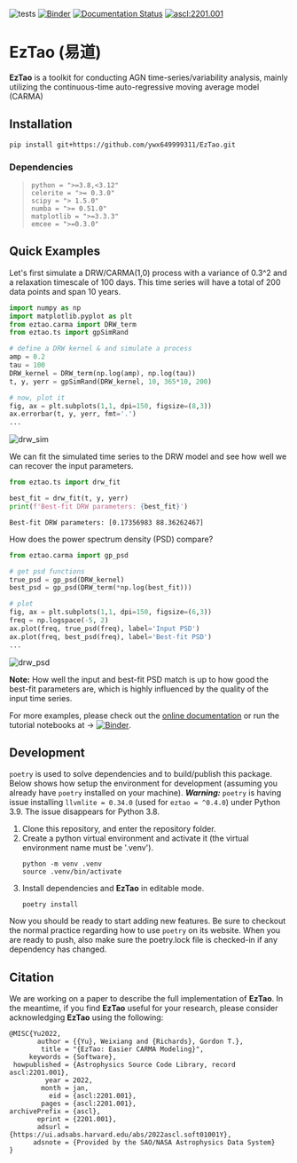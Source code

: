 ![tests](https://github.com/ywx649999311/EzTao/workflows/tests/badge.svg)
[![Binder](https://mybinder.org/badge_logo.svg)](https://mybinder.org/v2/gh/ywx649999311/EzTao/v0.4.1?filepath=docs/notebooks)
[![Documentation Status](https://readthedocs.org/projects/eztao/badge/?version=latest)](https://eztao.readthedocs.io/en/latest/)
<a href="https://ascl.net/2201.001"><img src="https://img.shields.io/badge/ascl-2201.001-blue.svg?colorB=262255" alt="ascl:2201.001" /></a>
# EzTao (易道)
**EzTao** is a toolkit for conducting AGN time-series/variability analysis, mainly utilizing the continuous-time auto-regressive moving average model (CARMA)

## Installation
<!--- ```
pip install eztao
```
or (from master)--->
```
pip install git+https://github.com/ywx649999311/EzTao.git
```
### Dependencies
>```
>python = ">=3.8,<3.12"
>celerite = ">= 0.3.0"
>scipy = "> 1.5.0"
>numba = ">= 0.51.0"
>matplotlib = ">=3.3.3"
>emcee = ">=0.3.0"
>```

## Quick Examples
Let's first simulate a DRW/CARMA(1,0) process with a variance of 0.3^2 and a relaxation timescale of 100 days. This time series will have a total of 200 data points and span 10 years.
```python
import numpy as np
import matplotlib.pyplot as plt
from eztao.carma import DRW_term
from eztao.ts import gpSimRand

# define a DRW kernel & and simulate a process
amp = 0.2
tau = 100
DRW_kernel = DRW_term(np.log(amp), np.log(tau))
t, y, yerr = gpSimRand(DRW_kernel, 10, 365*10, 200)

# now, plot it
fig, ax = plt.subplots(1,1, dpi=150, figsize=(8,3))
ax.errorbar(t, y, yerr, fmt='.')
...
```
![drw_sim](include/drw_sim.png)

We can fit the simulated time series to the DRW model and see how well we can recover the input parameters.
```python
from eztao.ts import drw_fit

best_fit = drw_fit(t, y, yerr)
print(f'Best-fit DRW parameters: {best_fit}')
```
```shell
Best-fit DRW parameters: [0.17356983 88.36262467]
```

How does the power spectrum density (PSD) compare?
```python
from eztao.carma import gp_psd

# get psd functions
true_psd = gp_psd(DRW_kernel)
best_psd = gp_psd(DRW_term(*np.log(best_fit)))

# plot
fig, ax = plt.subplots(1,1, dpi=150, figsize=(6,3))
freq = np.logspace(-5, 2)
ax.plot(freq, true_psd(freq), label='Input PSD')
ax.plot(freq, best_psd(freq), label='Best-fit PSD')
...
```
![drw_psd](include/drw_psd.png)

__Note:__ How well the input and best-fit PSD match is up to how good the best-fit parameters are, which is highly influenced by the quality of the input time series.

For more examples, please check out the [online documentation](https://eztao.readthedocs.io/en/latest/) or run the tutorial notebooks at ->
[![Binder](https://mybinder.org/badge_logo.svg)](https://mybinder.org/v2/gh/ywx649999311/EzTao/v0.4.0?filepath=docs/notebooks).

## Development
`poetry` is used to solve dependencies and to build/publish this package. Below shows how setup the environment for development (assuming you already have `poetry` installed on your machine). _**Warning:**_ `poetry` is having issue installing `llvmlite = 0.34.0` (used for `eztao = ^0.4.0`) under Python 3.9. The issue disappears for Python 3.8.

1. Clone this repository, and enter the repository folder.
2. Create a python virtual environment and activate it (the virtual environment name must be '.venv').
    ```
    python -m venv .venv
    source .venv/bin/activate
    ```
3. Install dependencies and **EzTao** in editable mode.
   ```
   poetry install
   ```

Now you should be ready to start adding new features. Be sure to checkout the normal practice regarding how to use `poetry` on its website. When you are ready to push, also make sure the poetry.lock file is checked-in if any dependency has changed.

## Citation
We are working on a paper to describe the full implementation of **EzTao**. In the meantime, if you find **EzTao** useful for your research, please consider acknowledging **EzTao** using the following:

```
@MISC{Yu2022,
       author = {{Yu}, Weixiang and {Richards}, Gordon T.},
        title = "{EzTao: Easier CARMA Modeling}",
     keywords = {Software},
 howpublished = {Astrophysics Source Code Library, record ascl:2201.001},
         year = 2022,
        month = jan,
          eid = {ascl:2201.001},
        pages = {ascl:2201.001},
archivePrefix = {ascl},
       eprint = {2201.001},
       adsurl = {https://ui.adsabs.harvard.edu/abs/2022ascl.soft01001Y},
      adsnote = {Provided by the SAO/NASA Astrophysics Data System}
}
```

